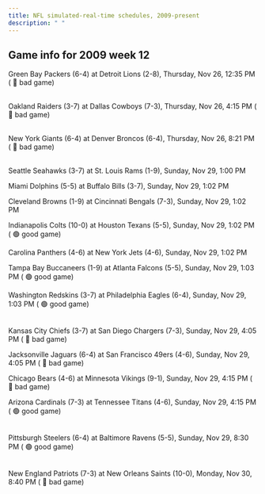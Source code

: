 ```yaml
---
title: NFL simulated-real-time schedules, 2009-present
description: " "
---
```


## Game info for 2009 week 12
Green Bay Packers (6-4) at Detroit Lions (2-8), Thursday, Nov 26, 12:35 PM (	:red_circle: bad game)

<br/>Oakland Raiders (3-7) at Dallas Cowboys (7-3), Thursday, Nov 26, 4:15 PM (	:red_circle: bad game)

<br/>New York Giants (6-4) at Denver Broncos (6-4), Thursday, Nov 26, 8:21 PM (	:red_circle: bad game)

<br/>Seattle Seahawks (3-7) at St. Louis Rams (1-9), Sunday, Nov 29, 1:00 PM

Miami Dolphins (5-5) at Buffalo Bills (3-7), Sunday, Nov 29, 1:02 PM

Cleveland Browns (1-9) at Cincinnati Bengals (7-3), Sunday, Nov 29, 1:02 PM

Indianapolis Colts (10-0) at Houston Texans (5-5), Sunday, Nov 29, 1:02 PM (	:green_circle: good game)

Carolina Panthers (4-6) at New York Jets (4-6), Sunday, Nov 29, 1:02 PM

Tampa Bay Buccaneers (1-9) at Atlanta Falcons (5-5), Sunday, Nov 29, 1:03 PM (	:green_circle: good game)

Washington Redskins (3-7) at Philadelphia Eagles (6-4), Sunday, Nov 29, 1:03 PM (	:green_circle: good game)

<br/>Kansas City Chiefs (3-7) at San Diego Chargers (7-3), Sunday, Nov 29, 4:05 PM (	:red_circle: bad game)

Jacksonville Jaguars (6-4) at San Francisco 49ers (4-6), Sunday, Nov 29, 4:05 PM (	:red_circle: bad game)

Chicago Bears (4-6) at Minnesota Vikings (9-1), Sunday, Nov 29, 4:15 PM (	:red_circle: bad game)

Arizona Cardinals (7-3) at Tennessee Titans (4-6), Sunday, Nov 29, 4:15 PM (	:green_circle: good game)

<br/>Pittsburgh Steelers (6-4) at Baltimore Ravens (5-5), Sunday, Nov 29, 8:30 PM (	:green_circle: good game)

<br/>New England Patriots (7-3) at New Orleans Saints (10-0), Monday, Nov 30, 8:40 PM (	:red_circle: bad game)

